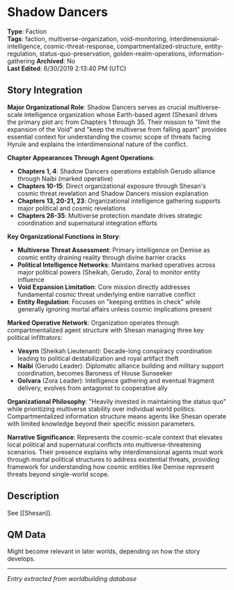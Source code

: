 # Shadow Dancers

**Type**: Faction  
**Tags**: faction, multiverse-organization, void-monitoring, interdimensional-intelligence, cosmic-threat-response, compartmentalized-structure, entity-regulation, status-quo-preservation, golden-realm-operations, information-gathering
**Archived**: No  
**Last Edited**: 6/30/2019 2:13:40 PM (UTC)

## Story Integration

**Major Organizational Role**: Shadow Dancers serves as crucial multiverse-scale intelligence organization whose Earth-based agent (Shesan) drives the primary plot arc from Chapters 1 through 35. Their mission to "limit the expansion of the Void" and "keep the multiverse from falling apart" provides essential context for understanding the cosmic scope of threats facing Hyrule and explains the interdimensional nature of the conflict.

**Chapter Appearances Through Agent Operations**:
- **Chapters 1, 4**: Shadow Dancers operations establish Gerudo alliance through Naibi (marked operative)
- **Chapters 10-15**: Direct organizational exposure through Shesan's cosmic threat revelation and Shadow Dancers mission explanation
- **Chapters 13, 20-21, 23**: Organizational intelligence gathering supports major political and cosmic revelations
- **Chapters 26-35**: Multiverse protection mandate drives strategic coordination and supernatural integration efforts

**Key Organizational Functions in Story**:
- **Multiverse Threat Assessment**: Primary intelligence on Demise as cosmic entity draining reality through divine barrier cracks
- **Political Intelligence Networks**: Maintains marked operatives across major political powers (Sheikah, Gerudo, Zora) to monitor entity influence
- **Void Expansion Limitation**: Core mission directly addresses fundamental cosmic threat underlying entire narrative conflict
- **Entity Regulation**: Focuses on "keeping entities in check" while generally ignoring mortal affairs unless cosmic implications present

**Marked Operative Network**: Organization operates through compartmentalized agent structure with Shesan managing three key political infiltrators:
- **Vesyrn** (Sheikah Lieutenant): Decade-long conspiracy coordination leading to political destabilization and royal artifact theft
- **Naibi** (Gerudo Leader): Diplomatic alliance building and military support coordination, becomes Baroness of House Sunseeker
- **Golvara** (Zora Leader): Intelligence gathering and eventual fragment delivery, evolves from antagonist to cooperative ally

**Organizational Philosophy**: "Heavily invested in maintaining the status quo" while prioritizing multiverse stability over individual world politics. Compartmentalized information structure means agents like Shesan operate with limited knowledge beyond their specific mission parameters.

**Narrative Significance**: Represents the cosmic-scale context that elevates local political and supernatural conflicts into multiverse-threatening scenarios. Their presence explains why interdimensional agents must work through mortal political structures to address existential threats, providing framework for understanding how cosmic entities like Demise represent threats beyond single-world scope.

## Description
See [[Shesan]].

## QM Data
Might become relevant in later worlds, depending on how the story develops.

---
*Entry extracted from worldbuilding database*
